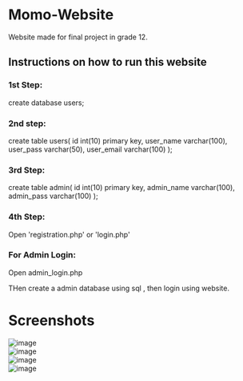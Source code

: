 ﻿# Momo-Website
Website made for final project in grade 12.

## Instructions on how to run this website

### 1st Step:
create database users;

### 2nd step:
create table users(
    id int(10) primary key,
    user_name varchar(100),
    user_pass varchar(50),
    user_email varchar(100)
    );

### 3rd Step:
create table admin( id int(10) primary key, admin_name varchar(100), admin_pass varchar(100) );

### 4th Step:
Open 'registration.php'  or 'login.php'

### For Admin Login:
Open admin_login.php

THen create a admin database using sql , then login using website.



# Screenshots
![image](https://github.com/user-attachments/assets/34be2c26-9652-4a72-871d-f5b85e931a37)<br>
![image](https://github.com/user-attachments/assets/16216289-0bc2-4c09-bd60-e0f50200eeba)<br>
![image](https://github.com/user-attachments/assets/e03c8ac4-d8e2-4223-8569-406d21ac9220)<br>
![image](https://github.com/user-attachments/assets/b50aba5b-ac76-4fca-8416-d5684be4377c)<br>




